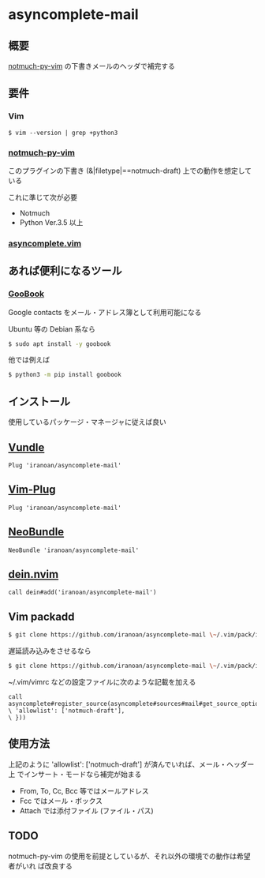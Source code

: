 # asyncomplete-mail

## 概要

[notmuch-py-vim](https://github.com/iranoan/notmuch-py-vim) の下書きメールのヘッダで補完する

## 要件

### Vim

``` vim
$ vim --version | grep +python3
```

### [notmuch-py-vim](https://github.com/iranoan/notmuch-py-vim)

このプラグインの下書き (&|filetype|==notmuch-draft) 上での動作を想定している

これに準じて次が必要

* Notmuch
* Python Ver.3.5 以上

### [asyncomplete.vim](https://github.com/prabirshrestha/asyncomplete.vim)

## あれば便利になるツール

### [GooBook](https://gitlab.com/goobook/goobook)

Google contacts をメール・アドレス簿として利用可能になる

Ubuntu 等の Debian 系なら

``` sh
$ sudo apt install -y goobook
```

他では例えば

``` sh
$ python3 -m pip install goobook
```

## インストール

使用しているパッケージ・マネージャに従えば良い

## [Vundle](https://github.com/gmarik/vundle)

``` vim
Plug 'iranoan/asyncomplete-mail'
```

## [Vim-Plug](https://github.com/junegunn/vim-plug)

``` vim
Plug 'iranoan/asyncomplete-mail'
```

## [NeoBundle](https://github.com/Shougo/neobundle.vim)

``` vim
NeoBundle 'iranoan/asyncomplete-mail'
```

## [dein.nvim](https://github.com/Shougo/dein.vim)

``` vim
call dein#add('iranoan/asyncomplete-mail')
```

## Vim packadd

``` sh
$ git clone https://github.com/iranoan/asyncomplete-mail \~/.vim/pack/iranoan/start/asyncomplete-mail
```

遅延読み込みをさせるなら

``` sh
$ git clone https://github.com/iranoan/asyncomplete-mail \~/.vim/pack/iranoan/opt/asyncomplete-mail
```

\~/.vim/vimrc などの設定ファイルに次のような記載を加える

``` vim
call asyncomplete#register_source(asyncomplete#sources#mail#get_source_options({
\ 'allowlist': ['notmuch-draft'],
\ }))
```

## 使用方法

上記のように 'allowlist': ['notmuch-draft'] が済んでいれば、メール・ヘッダー上
でインサート・モードなら補完が始まる

* From, To, Cc, Bcc 等ではメールアドレス
* Fcc ではメール・ボックス
* Attach では添付ファイル (ファイル・パス)

## TODO

notmuch-py-vim の使用を前提としているが、それ以外の環境での動作は希望者がいれ
ば改良する
